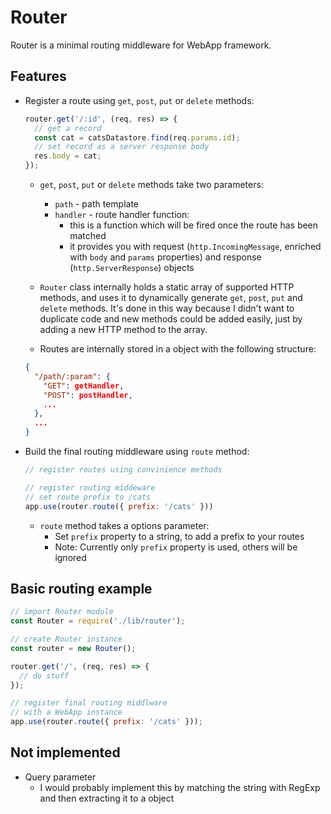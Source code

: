 # Router

Router is a minimal routing middleware for WebApp framework.

## Features

* Register a route using `get`, `post`, `put` or `delete` methods:

  ```js
  router.get('/:id', (req, res) => {
    // get a record
    const cat = catsDatastore.find(req.params.id);
    // set record as a server response body
    res.body = cat;
  });
  ```

  * `get`, `post`, `put` or `delete` methods take two parameters:
    * `path` - path template
    * `handler` - route handler function:
      * this is a function which will be fired once the route has been matched
      * it provides you with request (`http.IncomingMessage`, enriched with `body` and `params` properties) and response (`http.ServerResponse`) objects

  * `Router` class internally holds a static array of supported HTTP methods, and uses it to dynamically generate `get`, `post`, `put` and `delete` methods. It's done in this way because I didn't want to duplicate code and new methods could be added easily, just by adding a new HTTP method to the array.

  * Routes are internally stored in a object with the following structure:

  ```json
  {
    "/path/:param": {
      "GET": getHandler,
      "POST": postHandler,
      ...
    },
    ...
  }
  ```


* Build the final routing middleware using `route` method:

  ```js
  // register routes using convinience methods

  // register routing middeware
  // set route prefix to /cats
  app.use(router.route({ prefix: '/cats' }))
  ```

  * `route` method takes a options parameter:
    * Set `prefix` property to a string, to add a prefix to your routes
    * Note: Currently only `prefix` property is used, others will be ignored


## Basic routing example

```js
// import Router module
const Router = require('./lib/router');

// create Router instance
const router = new Router();

router.get('/', (req, res) => {
  // do stuff
});

// register final routing middlware
// with a WebApp instance
app.use(router.route({ prefix: '/cats' }));
```

## Not implemented

  * Query parameter
    * I would probably implement this by matching the string with RegExp and then extracting it to a object
